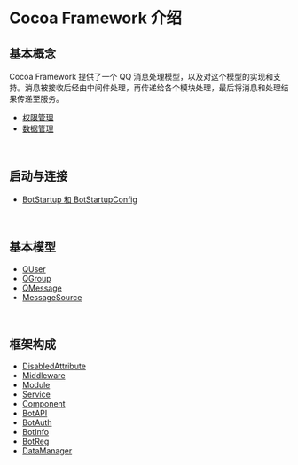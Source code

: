 # Cocoa Framework 介绍

## 基本概念
Cocoa Framework 提供了一个 QQ 消息处理模型，以及对这个模型的实现和支持。消息被接收后经由中间件处理，再传递给各个模块处理，最后将消息和处理结果传递至服务。
- [权限管理](./Basic/Permission.md)
- [数据管理](./Basic/Data.md)

<br>

## 启动与连接
- [BotStartup 和 BotStartupConfig](./Startup/BotStartup.md)

<br>

## 基本模型
- [QUser](./Model/QUser.md)
- [QGroup](./Model/QGroup.md)
- [QMessage](./Model/QMessage.md)
- [MessageSource](./Model/MessageSource.md)

<br>

## 框架构成
- [DisabledAttribute](./Framework/Disabled.md)
- [Middleware](./Framework/Middleware.md)
- [Module](./Framework/Module.md)
- [Service](./Framework/Service.md)
- [Component](./Framework/Component.md)
- [BotAPI](./Framework/BotAPI.md)
- [BotAuth](./Framework/BotAuth.md)
- [BotInfo](./Framework/BotInfo.md)
- [BotReg](./Framework/BotReg.md)
- [DataManager](./Framework/DataManager.md)